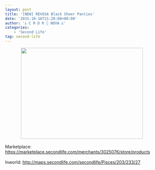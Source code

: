 ```yaml
---
layout: post
title: '[NEW] REVOSA Black Sheer Panties'
date: '2015-10-16T21:20:00+00:00'
author: '𐕣 C M D R ░ NOVA 𐕣'
categories:
    - 'Second Life'
tag: second-life
---
```


<div style="clear: both; text-align: center;">
<a href="http://3.bp.blogspot.com/-pAtZMT2lHK4/ViFp6dK9ZAI/AAAAAAAAAbI/02v94DeFgnI/s1600/blackpantyad.png" style="margin-left: 1em; margin-right: 1em;"><img border="0" height="300" src="http://3.bp.blogspot.com/-pAtZMT2lHK4/ViFp6dK9ZAI/AAAAAAAAAbI/02v94DeFgnI/s400/blackpantyad.png" width="400" /></a></div>
<br />
Marketplace: <a href="https://marketplace.secondlife.com/merchants/3025076/store/products">https://marketplace.secondlife.com/merchants/3025076/store/products</a><br />
<br />
Inworld: <a href="http://maps.secondlife.com/secondlife/Pisces/203/233/27">http://maps.secondlife.com/secondlife/Pisces/203/233/27</a>